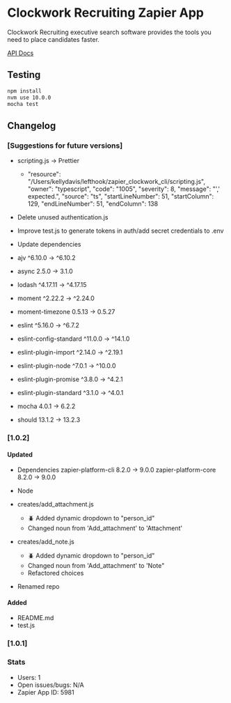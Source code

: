 # Clockwork Recruiting Zapier App

Clockwork Recruiting executive search software provides the tools you need to place candidates faster.

[API Docs](https://devdocs.clockworkrecruiting.com/cw-api-docs/)

## Testing

```bash
npm install
nvm use 10.0.0
mocha test
```

## Changelog

### [Suggestions for future versions]

- scripting.js -> Prettier
    -   "resource": "/Users/kellydavis/lefthook/zapier_clockwork_cli/scripting.js",
        "owner": "typescript",
        "code": "1005",
        "severity": 8,
        "message": "',' expected.",
        "source": "ts",
        "startLineNumber": 51,
        "startColumn": 129,
        "endLineNumber": 51,
        "endColumn": 138

- Delete unused authentication.js
- Improve test.js to generate tokens in auth/add secret credentials to .env

- Update dependencies
 - ajv                      ^6.10.0  →   ^6.10.2 
 - async                      2.5.0  →     3.1.0 
 - lodash                  ^4.17.11  →  ^4.17.15 
 - moment                   ^2.22.2  →   ^2.24.0 
 - moment-timezone           0.5.13  →    0.5.27 
 - eslint                   ^5.16.0  →    ^6.7.2 
 - eslint-config-standard   ^11.0.0  →   ^14.1.0 
 - eslint-plugin-import     ^2.14.0  →   ^2.19.1 
 - eslint-plugin-node        ^7.0.1  →   ^10.0.0 
 - eslint-plugin-promise     ^3.8.0  →    ^4.2.1 
 - eslint-plugin-standard    ^3.1.0  →    ^4.0.1 
 - mocha                      4.0.1  →     6.2.2 
 - should                    13.1.2  →    13.2.3 

### [1.0.2]

#### Updated

- Dependencies
 zapier-platform-cli        8.2.0  →     9.0.0
 zapier-platform-core       8.2.0  →     9.0.0
- Node

- creates/add_attachment.js
    - :beetle: Added dynamic dropdown to "person_id"
    - Changed noun from 'Add_attachment' to 'Attachment'

- creates/add_note.js
    - :beetle: Added dynamic dropdown to "person_id"
    - Changed noun from 'Add_attachment' to 'Note"
    - Refactored choices
- Renamed repo

#### Added

- README.md
- test.js

### [1.0.1]

### Stats

- Users: 1
- Open issues/bugs: N/A
- Zapier App ID: 5981
